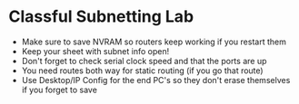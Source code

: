 # Classful Subnetting Lab

* Make sure to save NVRAM so routers keep working if you restart them
* Keep your sheet with subnet info open!
* Don't forget to check serial clock speed and that the ports are up
* You need routes both way for static routing (if you go that route)
* Use Desktop/IP Config for the end PC's so they don't erase themselves if you forget to save
